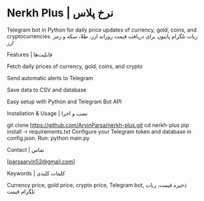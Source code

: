 # Nerkh Plus | نرخ پلاس

Telegram bot in Python for daily price updates of currency, gold, coins, and cryptocurrencies. ربات تلگرام پایتون برای دریافت قیمت روزانه ارز، طلا، سکه و رمز ارز

Features | قابلیت‌ها

Fetch daily prices of currency, gold, coins, and crypto

Send automatic alerts to Telegram

Save data to CSV and database

Easy setup with Python and Telegram Bot API

Installation & Usage | نصب و اجرا

git clone https://github.com/ArvinParsa/nerkh-plus.git cd nerkh-plus pip install -r requirements.txt Configure your Telegram token and database in config.json. Run: python main.py 



Contact | تماس

[parsaarvin52@gmail.com]

Keywords | کلمات کلیدی

Currency price, gold price, crypto price, Telegram bot, ذخیره قیمت، ربات تلگرام قیمت
